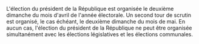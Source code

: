 L'élection du président de la République est organisée le deuxième dimanche du mois d'avril de l'année électorale.
Un second tour de scrutin est organisé, le cas échéant, le deuxième dimanche du mois de mai.
En aucun cas, l'élection du président de la République ne peut être organisée simultanément avec les élections législatives et les élections communales.